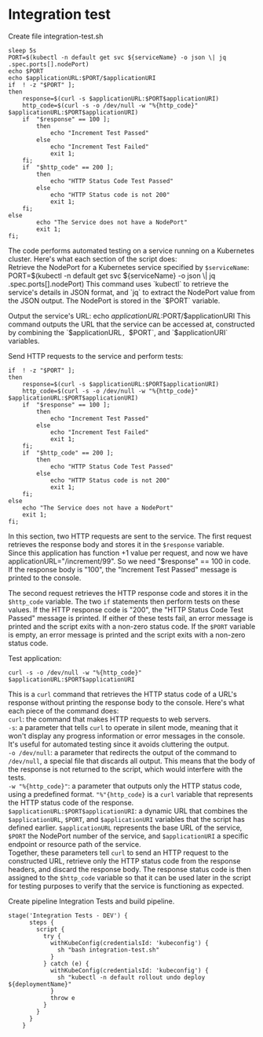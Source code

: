 # Integration test
Create file  integration-test.sh  

```
sleep 5s  
PORT=$(kubectl -n default get svc ${serviceName} -o json \| jq .spec.ports[].nodePort)  
echo $PORT  
echo $applicationURL:$PORT/$applicationURI  
if  ! -z "$PORT" ];  
then  
    response=$(curl -s $applicationURL:$PORT$applicationURI)  
    http_code=$(curl -s -o /dev/null -w "%{http_code}" $applicationURL:$PORT$applicationURI)  
    if  "$response" == 100 ];  
        then  
            echo "Increment Test Passed"  
        else  
            echo "Increment Test Failed"  
            exit 1;  
    fi;  
    if  "$http_code" == 200 ];  
        then  
            echo "HTTP Status Code Test Passed"  
        else  
            echo "HTTP Status code is not 200"  
            exit 1;  
    fi;  
else  
        echo "The Service does not have a NodePort"  
        exit 1;  
fi;
``` 
  
  
  
The code performs automated testing on a service running on a Kubernetes cluster. Here's what each section of the script does:  
Retrieve the NodePort for a Kubernetes service specified by `$serviceName`:  
PORT=$(kubectl -n default get svc ${serviceName} -o json \| jq .spec.ports[].nodePort)  
 This command uses `kubectl` to retrieve the service's details in JSON format, and `jq` to extract the NodePort value from the JSON output. The NodePort is stored in the `$PORT` variable.  
  
Output the service's URL: echo $applicationURL:$PORT/$applicationURI  
This command outputs the URL that the service can be accessed at, constructed by combining the `$applicationURL`, `$PORT`, and `$applicationURI` variables.  
  
 Send HTTP requests to the service and perform tests:  
  

```
if  ! -z "$PORT" ];  
then  
    response=$(curl -s $applicationURL:$PORT$applicationURI)  
    http_code=$(curl -s -o /dev/null -w "%{http_code}" $applicationURL:$PORT$applicationURI)  
    if  "$response" == 100 ];  
        then  
            echo "Increment Test Passed"  
        else  
            echo "Increment Test Failed"  
            exit 1;  
    fi;  
    if  "$http_code" == 200 ];  
        then  
            echo "HTTP Status Code Test Passed"  
        else  
            echo "HTTP Status code is not 200"  
            exit 1;  
    fi;  
else  
    echo "The Service does not have a NodePort"  
    exit 1;  
fi;
``` 
  
  
In this section, two HTTP requests are sent to the service. The first request retrieves the response body and stores it in the `$response` variable.  
Since this application has function +1 value per request, and now we have applicationURL="/increment/99". So we need  "$response" == 100 in code. If the response body is "100", the "Increment Test Passed" message is printed to the console.  
  
The second request retrieves the HTTP response code and stores it in the `$http_code` variable. The two `if` statements then perform tests on these values.  If the HTTP response code is "200", the "HTTP Status Code Test Passed" message is printed. If either of these tests fail, an error message is printed and the script exits with a non-zero status code. If the `$PORT` variable is empty, an error message is printed and the script exits with a non-zero status code.  
  
Test application:  

```
curl -s -o /dev/null -w "%{http_code}" $applicationURL:$PORT$applicationURI
``` 
  
This is a `curl` command that retrieves the HTTP status code of a URL's response without printing the response body to the console. Here's what each piece of the command does:  
`curl`: the command that makes HTTP requests to web servers.  
`-s`: a parameter that tells `curl` to operate in silent mode, meaning that it won't display any progress information or error messages in the console. It's useful for automated testing since it avoids cluttering the output.  
`-o /dev/null`: a parameter that redirects the output of the command to `/dev/null`, a special file that discards all output. This means that the body of the response is not returned to the script, which would interfere with the tests.  
`-w "%{http_code}"`: a parameter that outputs only the HTTP status code, using a predefined format. `"%"{http_code}` is a `curl` variable that represents the HTTP status code of the response.  
`$applicationURL:$PORT$applicationURI`: a dynamic URL that combines the `$applicationURL`, `$PORT`, and `$applicationURI` variables that the script has defined earlier. `$applicationURL` represents the base URL of the service, `$PORT` the NodePort number of the service, and `$applicationURI` a specific endpoint or resource path of the service.  
Together, these parameters tell `curl` to send an HTTP request to the constructed URL, retrieve only the HTTP status code from the response headers, and discard the response body. The response status code is then assigned to the `$http_code` variable so that it can be used later in the script for testing purposes to verify that the service is functioning as expected.  
  
Create pipeline Integration Tests and build pipeline.  

```
stage('Integration Tests - DEV') {  
      steps {  
        script {  
          try {  
            withKubeConfig(credentialsId: 'kubeconfig') {  
              sh "bash integration-test.sh"  
            }  
          } catch (e) {  
            withKubeConfig(credentialsId: 'kubeconfig') {  
              sh "kubectl -n default rollout undo deploy ${deploymentName}"  
            }  
            throw e  
          }  
        }  
      }  
    }
``` 
  
  
  
  
  
  
  
  
  
  
  
  
  
  
  
  
  

